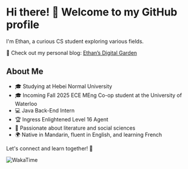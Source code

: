 # Hi there! 👋 Welcome to my GitHub profile  

I'm Ethan, a curious CS student exploring various fields.  

📌 Check out my personal blog: [Ethan’s Digital Garden](https://fortii2.github.io/)  

## About Me  
- 🎓 Studying at Hebei Normal University  
- 🎓 Incoming Fall 2025 ECE MEng Co-op student at the University of Waterloo  
- 💻 Java Back-End Intern  
- 🏆 Ingress Enlightened Level 16 Agent  
- 📖 Passionate about literature and social sciences  
- 🌍 Native in Mandarin, fluent in English, and learning French  

Let's connect and learn together! 🚀  

![WakaTime](https://gist.github.com/fortii2/3047b7099c449939f522d52842284c4a)
